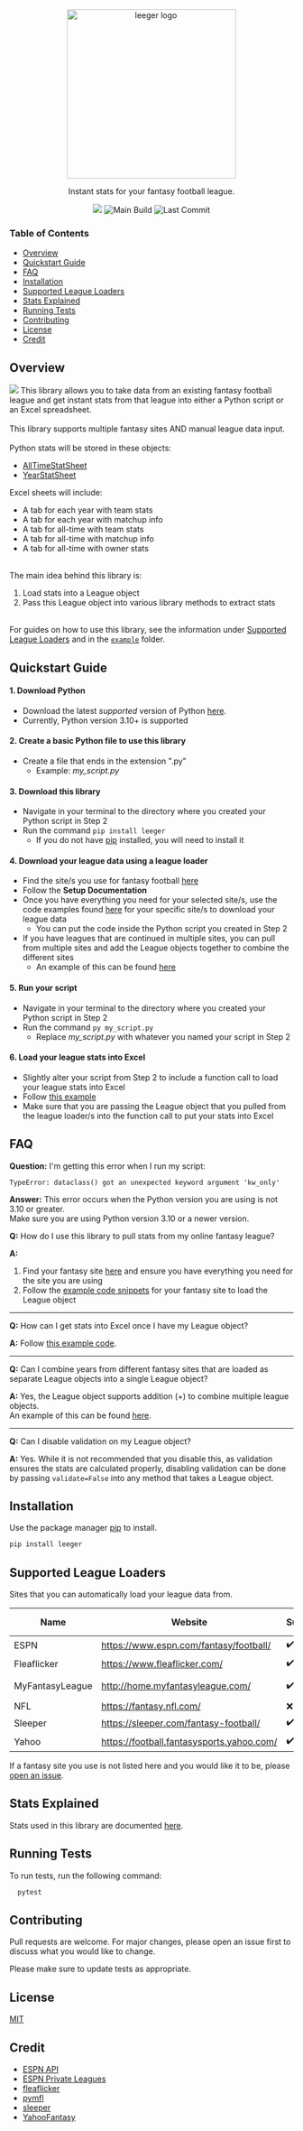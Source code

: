<div align="center">
    <img src="https://raw.githubusercontent.com/joeyagreco/leeger/main/img/leeger-logo-cropped.png" alt="leeger logo" width="300"/>

Instant stats for your fantasy football league.

<a target="_blank" href="https://www.python.org/downloads/" title="Python version"><img src="https://img.shields.io/badge/python-%3E=_3.10-teal.svg"></a>
![Main Build](https://github.com/joeyagreco/leeger/actions/workflows/main-build.yml/badge.svg)
![Last Commit](https://img.shields.io/github/last-commit/joeyagreco/leeger)
</div>

### Table of Contents

- [Overview](https://github.com/joeyagreco/leeger#overview)
- [Quickstart Guide](https://github.com/joeyagreco/leeger#quickstart-guide)
- [FAQ](https://github.com/joeyagreco/leeger#faq)
- [Installation](https://github.com/joeyagreco/leeger#installation)
- [Supported League Loaders](https://github.com/joeyagreco/leeger#supported-league-loaders)
- [Stats Explained](https://github.com/joeyagreco/leeger#stats-explained)
- [Running Tests](https://github.com/joeyagreco/leeger#running-tests)
- [Contributing](https://github.com/joeyagreco/leeger#contributing)
- [License](https://github.com/joeyagreco/leeger#license)
- [Credit](https://github.com/joeyagreco/leeger#credit)

## Overview

![](https://github.com/joeyagreco/leeger/blob/main/img/leeger-overview-transparent.png)
This library allows you to take data from an existing fantasy football league and get instant stats from that league
into either a Python script or an Excel spreadsheet.\
\
This library supports multiple fantasy sites AND manual league data input.\
\
Python stats will be stored in these objects:

- [AllTimeStatSheet](https://github.com/joeyagreco/leeger/blob/main/leeger/model/stat/AllTimeStatSheet.py)
- [YearStatSheet](https://github.com/joeyagreco/leeger/blob/main/leeger/model/stat/YearStatSheet.py)

Excel sheets will include:

- A tab for each year with team stats
- A tab for each year with matchup info
- A tab for all-time with team stats
- A tab for all-time with matchup info
- A tab for all-time with owner stats

\
The main idea behind this library is:

1. Load stats into a League object
2. Pass this League object into various library methods to extract stats

\
For guides on how to use this library, see the information
under [Supported League Loaders](https://github.com/joeyagreco/leeger#supported-league-loaders) and
in the [`example`](https://github.com/joeyagreco/leeger/tree/main/example) folder.

## Quickstart Guide

#### 1. Download Python

- Download the latest _supported_ version of Python [here](https://www.python.org/downloads/release/python-3109/).
- Currently, Python version 3.10+ is supported

#### 2. Create a basic Python file to use this library

- Create a file that ends in the extension ".py"
   - Example: _my_script.py_

#### 3. Download this library

- Navigate in your terminal to the directory where you created your Python script in Step 2
- Run the command `pip install leeger`
   - If you do not have [pip](https://pip.pypa.io/en/stable/) installed, you will need to install it

#### 4. Download your league data using a league loader

- Find the site/s you use for fantasy football [here](https://github.com/joeyagreco/leeger#supported-league-loaders)
- Follow the **Setup Documentation**
- Once you have everything you need for your selected site/s, use the code examples
  found [here](https://github.com/joeyagreco/leeger/tree/main/example/league_loader) for your specific site/s to
  download your league data
   - You can put the code inside the Python script you created in Step 2
- If you have leagues that are continued in multiple sites, you can pull from multiple sites and add the League objects
  together to combine the different sites
   - An example of this can be
     found [here](https://github.com/joeyagreco/leeger/blob/main/example/league/combiningLeagues.py)

#### 5. Run your script

- Navigate in your terminal to the directory where you created your Python script in Step 2
- Run the command `py my_script.py`
   - Replace _my_script.py_ with whatever you named your script in Step 2

#### 6. Load your league stats into Excel

- Slightly alter your script from Step 2 to include a function call to load your league stats into Excel
- Follow [this example](https://github.com/joeyagreco/leeger/blob/main/example/stat/statsToExcelExample.py)
- Make sure that you are passing the League object that you pulled from the league loader/s into the function call to
  put your stats into Excel

## FAQ

**Question:**
I'm getting this error when I run my script:
<!---
// @formatter:off
-->
```python3
TypeError: dataclass() got an unexpected keyword argument 'kw_only'
```
<!---
// @formatter:on
-->

**Answer:**
This error occurs when the Python version you are using is not 3.10 or greater.\
Make sure you are using Python version 3.10 or a newer version.

**Q:**
How do I use this library to pull stats from my online fantasy league?

**A:**

1. Find your fantasy site [here](https://github.com/joeyagreco/leeger#supported-league-loaders) and ensure you have
   everything you need for the site you are using
2. Follow the [example code snippets](https://github.com/joeyagreco/leeger/tree/main/example/league_loader) for your
   fantasy site to load the League object

___
**Q:**
How can I get stats into Excel once I have my League object?

**A:**
Follow [this example code](https://github.com/joeyagreco/leeger/blob/main/example/stat/statsToExcelExample.py).
___
**Q:**
Can I combine years from different fantasy sites that are loaded as separate League objects into a single League object?

**A:**
Yes, the League object supports addition (+) to combine multiple league objects.\
An example of this can be
found [here](https://github.com/joeyagreco/leeger/blob/main/example/league/combiningLeagues.py).
___
**Q:**
Can I disable validation on my League object?

**A:**
Yes. While it is not recommended that you disable this, as validation ensures the stats are calculated properly,
disabling validation can be done by passing `validate=False` into any method that takes a League object.

## Installation

Use the package manager [pip](https://pip.pypa.io/en/stable/) to install.

```bash
pip install leeger
```

## Supported League Loaders

Sites that you can automatically load your league data from.

| Name            | Website                                   | Supported          | Setup Documentation                                                                                                       |
|-----------------|-------------------------------------------|--------------------|---------------------------------------------------------------------------------------------------------------------------|
| ESPN            | https://www.espn.com/fantasy/football/    | :heavy_check_mark: | [ESPN :page_facing_up:](https://github.com/joeyagreco/leeger/blob/main/doc/league_loader/espn.md)                         |
| Fleaflicker     | https://www.fleaflicker.com/              | :heavy_check_mark: | [Fleaflicker :page_facing_up:](https://github.com/joeyagreco/leeger/blob/main/doc/league_loader/fleaflicker.md)           |  
| MyFantasyLeague | http://home.myfantasyleague.com/          | :heavy_check_mark: | [MyFantasyLeague :page_facing_up:](https://github.com/joeyagreco/leeger/blob/main/doc/league_loader/my_fantasy_league.md) |
| NFL             | https://fantasy.nfl.com/                  | :x:                | :x:                                                                                                                       |
| Sleeper         | https://sleeper.com/fantasy-football/     | :heavy_check_mark: | [Sleeper :page_facing_up:](https://github.com/joeyagreco/leeger/blob/main/doc/league_loader/sleeper.md)                   |
| Yahoo           | https://football.fantasysports.yahoo.com/ | :heavy_check_mark: | [Yahoo :page_facing_up:](https://github.com/joeyagreco/leeger/blob/main/doc/league_loader/yahoo.md)                       |
<!---
// @formatter:off
-->
If a fantasy site you use is not listed here and you would like it to be, please [open an issue](https://github.com/joeyagreco/leeger/issues/new/choose).
<!---
// @formatter:on
-->

## Stats Explained

Stats used in this library are
documented [here](https://github.com/joeyagreco/leeger/blob/main/doc/stats.md).

## Running Tests

To run tests, run the following command:

```bash
  pytest
```

## Contributing

Pull requests are welcome. For major changes, please open an issue first to discuss what you would like to change.

Please make sure to update tests as appropriate.

## License

[MIT](https://choosealicense.com/licenses/mit/)

## Credit

- [ESPN API](https://github.com/cwendt94/espn-api)
- [ESPN Private Leagues](https://cran.r-project.org/web/packages/ffscrapr/vignettes/espn_authentication.html)
- [fleaflicker](https://github.com/joeyagreco/fleaflicker)
- [pymfl](https://github.com/joeyagreco/pymfl)
- [sleeper](https://github.com/joeyagreco/sleeper)
- [YahooFantasy](https://github.com/mattdodge/yahoofantasy)